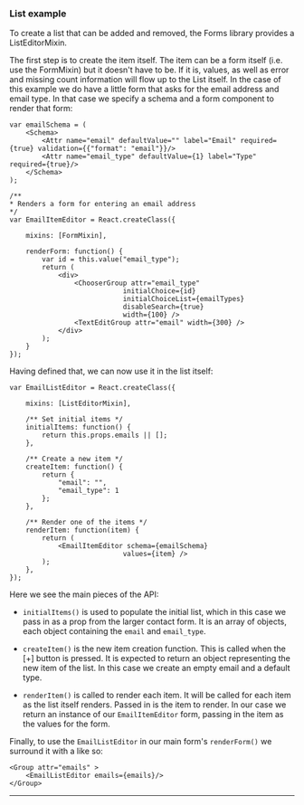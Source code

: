 ### List example

To create a list that can be added and removed, the Forms library provides a ListEditorMixin.

The first step is to create the item itself. The item can be a form itself (i.e. use the FormMixin) but it doesn't have to be. If it is, values, as well as error and missing count information will flow up to the List itself. In the case of this example we do have a little form that asks for the email address and email type. In that case we specify a schema and a form component to render that form:

    var emailSchema = (
        <Schema>
            <Attr name="email" defaultValue="" label="Email" required={true} validation={{"format": "email"}}/>
            <Attr name="email_type" defaultValue={1} label="Type" required={true}/>
        </Schema>
    );

    /**
    * Renders a form for entering an email address
    */
    var EmailItemEditor = React.createClass({

        mixins: [FormMixin],

        renderForm: function() {
            var id = this.value("email_type");
            return (
                <div>
                    <ChooserGroup attr="email_type"
                                initialChoice={id}
                                initialChoiceList={emailTypes}
                                disableSearch={true}
                                width={100} />
                    <TextEditGroup attr="email" width={300} />
                </div>
            );
        }
    });

Having defined that, we can now use it in the list itself:

    var EmailListEditor = React.createClass({

        mixins: [ListEditorMixin],

        /** Set initial items */
        initialItems: function() {
            return this.props.emails || [];
        },

        /** Create a new item */
        createItem: function() {
            return {
                "email": "",
                "email_type": 1
            };
        },

        /** Render one of the items */
        renderItem: function(item) {
            return (
                <EmailItemEditor schema={emailSchema}
                                values={item} />
            );
        },
    });

Here we see the main pieces of the API:

* `initialItems()` is used to populate the initial list, which in this case we pass in as a prop from the larger contact form. It is an array of objects, each object containing the `email` and `email_type`.

* `createItem()` is the new item creation function. This is called when the [+] button is pressed. It is expected to return an object representing the new item of the list. In this case we create an empty email and a default type.

* `renderItem()` is called to render each item. It will be called for each item as the list itself renders. Passed in is the item to render. In our case we return an instance of our `EmailItemEditor` form, passing in the item as the values for the form.

Finally, to use the `EmailListEditor` in our main form's `renderForm()` we surround it with a <Group> like so:

    <Group attr="emails" >
        <EmailListEditor emails={emails}/>
    </Group>

---